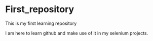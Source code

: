 # First_repository
This is my first learning repository

I am here to learn github and make use of it in my selenium projects.
